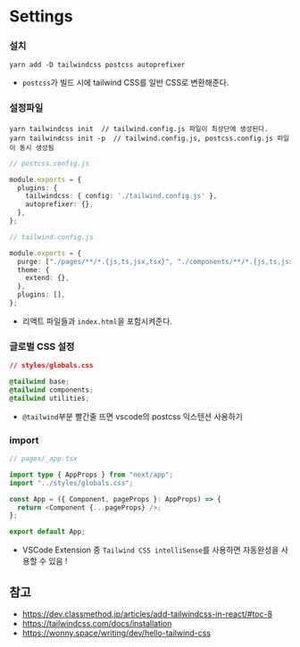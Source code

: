 # Settings

### 설치
```
yarn add -D tailwindcss postcss autoprefixer
```
- ```postcss```가 빌드 시에 tailwind CSS를 일반 CSS로 변환해준다.

### 설정파일
```
yarn tailwindcss init  // tailwind.config.js 파일이 최상단에 생성된다.
yarn tailwindcss init -p  // tailwind.config.js, postcss.config.js 파일이 동시 생성됨
```

```typescript
// postcss.config.js

module.exports = {
  plugins: {
    tailwindcss: { config: './tailwind.config.js' },
    autoprefixer: {},
  },
};
```
```typescript
// tailwind.config.js

module.exports = {
  purge: ["./pages/**/*.{js,ts,jsx,tsx}", "./components/**/*.{js,ts,jsx,tsx}"],
  theme: {
    extend: {},
  },
  plugins: [],
};
```
- 리액트 파일들과 ```index.html```을 포함시켜준다.

### 글로벌 CSS 설정
```css
// styles/globals.css

@tailwind base;
@tailwind components;
@tailwind utilities;
```
- ```@tailwind```부분 빨간줄 뜨면 vscode의 postcss 익스텐션 사용하기

### import
```typescript
// pages/_app.tsx

import type { AppProps } from "next/app";
import "../styles/globals.css";

const App = ({ Component, pageProps }: AppProps) => {
  return <Component {...pageProps} />;
};

export default App;
```

* VSCode Extension 중 ```Tailwind CSS intelliSense```를 사용하면 자동완성을 사용할 수 있음 !

## 참고
- https://dev.classmethod.jp/articles/add-tailwindcss-in-react/#toc-8
- https://tailwindcss.com/docs/installation
- https://wonny.space/writing/dev/hello-tailwind-css
